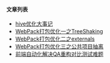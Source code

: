 #### 文章列表

- [hive优化大事记][1]
- [WebPack打包优化一之TreeShaking][2]
- [WebPack打包优化二之externals][3]
- [WebPack打包优化三之公共项目抽离][4]
- [前端自动化解决QA重构对比测试难题][5]

[1]:https://github.com/yanglang1987500/docs/blob/master/hive优化/hive优化大事记.md
[2]:https://github.com/yanglang1987500/docs/blob/master/hive优化/WebPack打包优化一之TreeShaking.md
[3]:https://github.com/yanglang1987500/docs/blob/master/hive优化/WebPack打包优化二之externals.md
[4]:https://github.com/yanglang1987500/docs/blob/master/hive优化/WebPack打包优化三之公共项目抽离.md
[5]:https://github.com/yanglang1987500/docs/blob/master/前端自动化/前端自动化解决QA重构对比测试难题.md